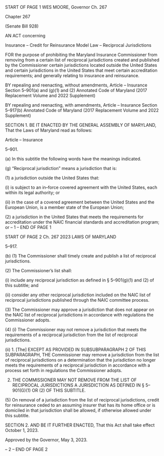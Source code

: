 START OF PAGE 1
WES MOORE, Governor Ch. 267

Chapter 267

(Senate Bill 928)

AN ACT concerning

Insurance – Credit for Reinsurance Model Law – Reciprocal Jurisdictions

FOR the purpose of prohibiting the Maryland Insurance Commissioner from removing from
a certain list of reciprocal jurisdictions created and published by the Commissioner
certain jurisdictions located outside the United States and certain jurisdictions in
the United States that meet certain accreditation requirements; and generally
relating to insurance and reinsurance.

BY repealing and reenacting, without amendments,
Article – Insurance
Section 5–901(a) and (g)(1) and (2)
Annotated Code of Maryland
(2017 Replacement Volume and 2022 Supplement)

BY repealing and reenacting, with amendments,
Article – Insurance
Section 5–917(b)
Annotated Code of Maryland
(2017 Replacement Volume and 2022 Supplement)

SECTION 1. BE IT ENACTED BY THE GENERAL ASSEMBLY OF MARYLAND,
That the Laws of Maryland read as follows:

Article – Insurance

5–901.

(a) In this subtitle the following words have the meanings indicated.

(g) “Reciprocal jurisdiction” means a jurisdiction that is:

(1) a jurisdiction outside the United States that:

(i) is subject to an in–force covered agreement with the United
States, each within its legal authority; or

(ii) in the case of a covered agreement between the United States
and the European Union, is a member state of the European Union;

(2) a jurisdiction in the United States that meets the requirements for
accreditation under the NAIC financial standards and accreditation program; or
– 1 –
END OF PAGE 1

START OF PAGE 2
Ch. 267 2023 LAWS OF MARYLAND

5–917.

(b) (1) The Commissioner shall timely create and publish a list of reciprocal
jurisdictions.

(2) The Commissioner’s list shall:

(i) include any reciprocal jurisdiction as defined in § 5–901(g)(1) and
(2) of this subtitle; and

(ii) consider any other reciprocal jurisdiction included on the NAIC
list of reciprocal jurisdictions published through the NAIC committee process.

(3) The Commissioner may approve a jurisdiction that does not appear on
the NAIC list of reciprocal jurisdictions in accordance with regulations the Commissioner
adopts.

(4) (i) The Commissioner may not remove a jurisdiction that meets the
requirements of a reciprocal jurisdiction from the list of reciprocal jurisdictions.

(ii) 1. [The] EXCEPT AS PROVIDED IN SUBSUBPARAGRAPH 2
OF THIS SUBPARAGRAPH, THE Commissioner may remove a jurisdiction from the list of
reciprocal jurisdictions on a determination that the jurisdiction no longer meets the
requirements of a reciprocal jurisdiction in accordance with a process set forth in
regulations the Commissioner adopts.

2. THE COMMISSIONER MAY NOT REMOVE FROM THE
LIST OF RECIPROCAL JURISDICTIONS A JURISDICTION AS DEFINED IN § 5–901(G)(1)
OR (2) OF THIS SUBTITLE.

(5) On removal of a jurisdiction from the list of reciprocal jurisdictions,
credit for reinsurance ceded to an assuming insurer that has its home office or is domiciled
in that jurisdiction shall be allowed, if otherwise allowed under this subtitle.

SECTION 2. AND BE IT FURTHER ENACTED, That this Act shall take effect
October 1, 2023.

Approved by the Governor, May 3, 2023.

– 2 –
END OF PAGE 2